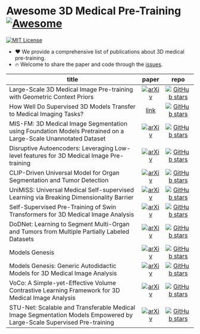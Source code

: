 # Awesome 3D Medical Pre-Training [![Awesome](https://awesome.re/badge.svg)](https://awesome.re)

[![MIT License](https://img.shields.io/badge/license-MIT-green.svg)](https://opensource.org/licenses/MIT)

- ❤ We provide a comprehensive list of publications about 3D medical pre-training.
- 🔥 Welcome to share the paper and code through the [issues](https://github.com/MrGiovanni/SuPreM/issues/2).

| **title** | **paper** | **repo** |
|-----------|:---------:|:---------:|
| Large-Scale 3D Medical Image Pre-training with Geometric Context Priors | [![arXiv](https://img.shields.io/badge/arXiv-2410.09890-b31b1b.svg)](http://arxiv.org/abs/2410.09890) | [![GitHub stars](https://img.shields.io/github/stars/Luffy03/Large-Scale-Medical.svg?logo=github&label=Stars)](https://github.com/openmedlab/MIS-FM) |
| How Well Do Supervised 3D Models Transfer to Medical Imaging Tasks? | [link](https://www.cs.jhu.edu/~alanlab/Pubs23/li2023suprem.pdf) | [![GitHub stars](https://img.shields.io/github/stars/MrGiovanni/SuPreM.svg?logo=github&label=Stars)](https://github.com/MrGiovanni/SuPreM) |
| MIS-FM: 3D Medical Image Segmentation using Foundation Models Pretrained on a Large-Scale Unannotated Dataset | [![arXiv](https://img.shields.io/badge/arXiv-2306.16925-b31b1b.svg)](http://arxiv.org/abs/2306.16925) | [![GitHub stars](https://img.shields.io/github/stars/openmedlab/MIS-FM.svg?logo=github&label=Stars)](https://github.com/openmedlab/MIS-FM) |
| Disruptive Autoencoders: Leveraging Low-level features for 3D Medical Image Pre-training | [![arXiv](https://img.shields.io/badge/arXiv-2307.16896-b31b1b.svg)](http://arxiv.org/abs/2307.16896) | [![GitHub stars](https://img.shields.io/github/stars/Project-MONAI/research-contributions.svg?logo=github&label=Stars)](https://github.com/Project-MONAI/research-contributions) |
| CLIP-Driven Universal Model for Organ Segmentation and Tumor Detection | [![arXiv](https://img.shields.io/badge/arXiv-2301.00785-b31b1b.svg)](http://arxiv.org/abs/2301.00785) | [![GitHub stars](https://img.shields.io/github/stars/ljwztc/CLIP-Driven-Universal-Model.svg?logo=github&label=Stars)](https://github.com/ljwztc/CLIP-Driven-Universal-Model) |
| UniMiSS: Universal Medical Self-supervised Learning via Breaking Dimensionality Barrier | [![arXiv](https://img.shields.io/badge/arXiv-2112.09356-b31b1b.svg)](http://arxiv.org/abs/2112.09356) | [![GitHub stars](https://img.shields.io/github/stars/YtongXie/UniMiSS-code.svg?logo=github&label=Stars)](https://github.com/YtongXie/UniMiSS-code) |
| Self-Supervised Pre-Training of Swin Transformers for 3D Medical Image Analysis | [![arXiv](https://img.shields.io/badge/arXiv-2111.14791-b31b1b.svg)](http://arxiv.org/abs/2111.14791) | [![GitHub stars](https://img.shields.io/github/stars/Project-MONAI/research-contributions.svg?logo=github&label=Stars)](https://github.com/Project-MONAI/research-contributions) |
| DoDNet: Learning to Segment Multi-Organ and Tumors from Multiple Partially Labeled Datasets | [![arXiv](https://img.shields.io/badge/arXiv-2011.10217-b31b1b.svg)](http://arxiv.org/abs/2011.10217) | [![GitHub stars](https://img.shields.io/github/stars/jianpengz/DoDNet.svg?logo=github&label=Stars)](https://github.com/jianpengz/DoDNet) |
| Models Genesis | [![arXiv](https://img.shields.io/badge/arXiv-2004.07882-b31b1b.svg)](http://arxiv.org/abs/2004.07882) | [![GitHub stars](https://img.shields.io/github/stars/MrGiovanni/ModelsGenesis.svg?logo=github&label=Stars)](https://github.com/MrGiovanni/ModelsGenesis) |
| Models Genesis: Generic Autodidactic Models for 3D Medical Image Analysis | [![arXiv](https://img.shields.io/badge/arXiv-2004.07882-b31b1b.svg)](http://arxiv.org/abs/2004.07882) | [![GitHub stars](https://img.shields.io/github/stars/MrGiovanni/ModelsGenesis.svg?logo=github&label=Stars)](https://github.com/MrGiovanni/ModelsGenesis) |
| VoCo: A Simple-yet-Effective Volume Contrastive Learning Framework for 3D Medical Image Analysis | [![arXiv](https://img.shields.io/badge/arXiv-2402.17300-b31b1b.svg)](https://arxiv.org/abs/2402.17300) | [![GitHub stars](https://img.shields.io/github/stars/Luffy03/VoCo.svg?logo=github&label=Stars)](https://github.com/Luffy03/VoCo) |
| STU-Net: Scalable and Transferable Medical Image Segmentation Models Empowered by Large-Scale Supervised Pre-training | [![arXiv](https://img.shields.io/badge/arXiv-2304.06716-b31b1b.svg)](https://arxiv.org/abs/2304.06716) | [![GitHub stars](https://img.shields.io/github/stars/uni-medical/STU-Net.svg?logo=github&label=Stars)](https://github.com/uni-medical/STU-Net) |
